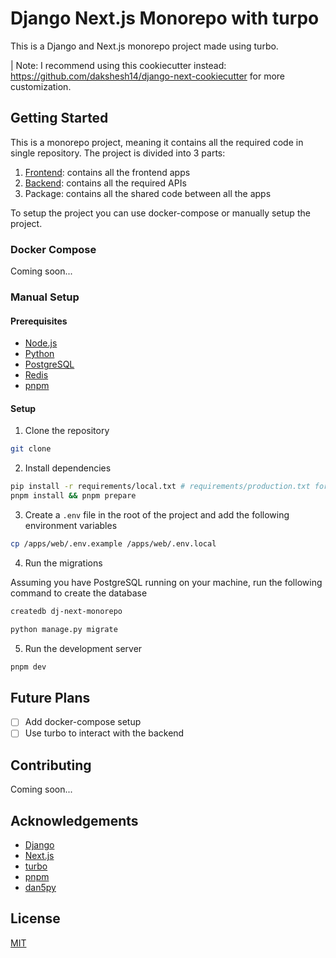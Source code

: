 # Django Next.js Monorepo with turpo

This is a Django and Next.js monorepo project made using turbo.

| Note: I recommend using this cookiecutter instead: https://github.com/dakshesh14/django-next-cookiecutter for more customization.

## Getting Started

This is a monorepo project, meaning it contains all the required code in single repository. The project is divided into 3 parts:

1. [Frontend](../apps/README.md): contains all the frontend apps
2. [Backend](../backend/README.md): contains all the required APIs
3. Package: contains all the shared code between all the apps

To setup the project you can use docker-compose or manually setup the project.

### Docker Compose

Coming soon...

### Manual Setup

#### Prerequisites

- [Node.js](https://nodejs.org/en/)
- [Python](https://www.python.org/downloads/)
- [PostgreSQL](https://www.postgresql.org/download/)
- [Redis](https://redis.io/download)
- [pnpm](https://pnpm.io/installation)

#### Setup

1. Clone the repository

```bash
git clone
```

2. Install dependencies

```bash
pip install -r requirements/local.txt # requirements/production.txt for production
pnpm install && pnpm prepare
```

3. Create a `.env` file in the root of the project and add the following environment variables

```bash
cp /apps/web/.env.example /apps/web/.env.local
```

4. Run the migrations

Assuming you have PostgreSQL running on your machine, run the following command to create the database

```bash
createdb dj-next-monorepo
```

```bash
python manage.py migrate
```

5. Run the development server

```bash
pnpm dev
```

## Future Plans

- [ ] Add docker-compose setup
- [ ] Use turbo to interact with the backend

## Contributing

Coming soon...

## Acknowledgements

- [Django](https://www.djangoproject.com/)
- [Next.js](https://nextjs.org/)
- [turbo](https://turbo.hotwire.dev/)
- [pnpm](https://pnpm.io/)
- [dan5py](https://github.com/dan5py/turborepo-shadcn-ui)

## License

[MIT](LICENSE)
